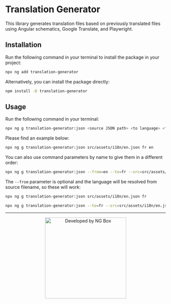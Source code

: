 # Translation Generator

This library generates translation files based on previously translated files using Angular schematics, Google Translate, and Playwright.

## Installation

Run the following command in your terminal to install the package in your project:

```sh
npx ng add translation-generator
```

Alternatively, you can install the package directly:

```sh
npm install -D translation-generator
```

## Usage

Run the following command in your terminal:

```sh
npx ng g translation-generator:json <source JSON path> <to language> <from language>
```

Please find an example below:

```sh
npx ng g translation-generator:json src/assets/i18n/en.json fr en
```

You can also use command parameters by name to give them in a different order:

```sh
npx ng g translation-generator:json --from=en --to=fr --src=src/assets/i18n/en.json
```

The `--from` parameter is optional and the language will be resolved from source filename, so these will work:

```sh
npx ng g translation-generator:json src/assets/i18n/en.json fr
```

```sh
npx ng g translation-generator:json --to=fr --src=src/assets/i18n/en.json
```

<hr />

<p align="center">
  <img width="255" src="https://user-images.githubusercontent.com/34455572/115242872-f8373c80-a12a-11eb-9b52-f3b75bd2f61e.png" alt="Developed by NG Box" />
</p>

